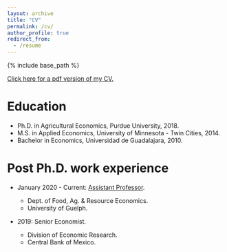 ```yaml
---
layout: archive
title: "CV"
permalink: /cv/
author_profile: true
redirect_from:
  - /resume
---
```


{% include base_path %}

[Click here for a pdf version of my CV.](https://jgnunol.github.io/files/CV.pdf)

Education
======
* Ph.D. in Agricultural Economics, Purdue University, 2018.
* M.S. in Applied Economics, University of Minnesota - Twin Cities, 2014.
* Bachelor in Economics, Universidad de Guadalajara, 2010.

Post Ph.D. work experience
======
* January 2020 - Current: [Assistant Professor](https://www.uoguelph.ca/oac/news/new-food-industry-economics-and-management-prof).
  * Dept. of Food, Ag. & Resource Economics.
  * University of Guelph.

* 2019: Senior Economist.
  * Division of Economic Research.
  * Central Bank of Mexico.


